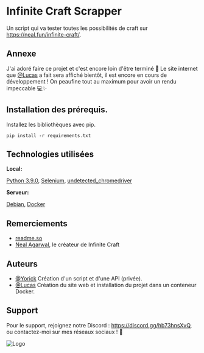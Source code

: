 
# Infinite Craft Scrapper

Un script qui va tester toutes les possibilités de craft sur https://neal.fun/infinite-craft/.


## Annexe

J'ai adoré faire ce projet et c'est encore loin d'être terminé 🚀 Le site internet que [@Lucas](https://github.com/LucasSanchez82) a fait sera affiché bientôt, il est encore en cours de développement ! On peaufine tout au maximum pour avoir un rendu impeccable 💻✨
## Installation des prérequis.

Installez les bibliothèques avec pip.

```shell
pip install -r requirements.txt
```


    
## Technologies utilisées

**Local:** 

[Python 3.9.0](https://www.python.org/downloads/release/python-390/), [Selenium](https://www.selenium.dev/documentation/), [undetected_chromedriver](https://pypi.org/project/undetected-chromedriver/)

**Serveur:** 

[Debian](https://www.debian.org/index.fr.html), [Docker](https://www.docker.com/)


## Remerciements


 - [readme.so](https://github.com/matiassingers/awesome-readme)
 - [Neal Agarwal](https://neal.fun/), le créateur de Infinite Craft


## Auteurs

- [@Yorick](https://github.com/Yorickpy) Création d'un script et d'une API (privée).
- [@Lucas](https://github.com/LucasSanchez82) Création du site web et installation du projet dans un conteneur Docker.


## Support

Pour le support, rejoignez notre Discord : https://discord.gg/hb73hnsXvQ, ou contactez-moi sur mes réseaux sociaux ! 📱



![Logo](https://imgur.com/NiLspcI.png)

